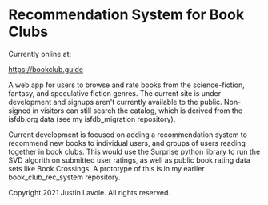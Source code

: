 # Recommendation System for Book Clubs

Currently online at:

https://bookclub.guide

A web app for users to browse and rate books from the science-fiction, fantasy, and speculative fiction genres. The current site is under development and signups aren't currently available to the public. Non-signed in visitors can still search the catalog, which is derived from the isfdb.org data (see my isfdb_migration repository). 

Current development is focused on adding a recommendation system to recommend new books to individual users, and groups of users reading together in book clubs. This would use the Surprise python library to run the SVD algorith on submitted user ratings, as well as public book rating data sets like Book Crossings. A prototype of this is in my earlier book_club_rec_system repository.

Copyright 2021 Justin Lavoie.
All rights reserved.
